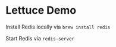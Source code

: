 Lettuce Demo
============

Install Redis locally via `brew install redis`

Start Redis via `redis-server`


